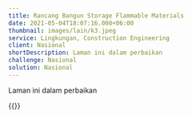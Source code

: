 ```yaml
---
title: Rancang Bangun Storage Flammable Materials
date: 2021-05-04T18:07:16.000+06:00
thumbnail: images/lain/k3.jpeg
service: Lingkungan, Construction Engineering
client: Nasional
shortDescription: Laman ini dalam perbaikan
challenge: Nasional
solution: Nasional
---
```

Laman ini dalam perbaikan

{{<youtube LLILVUblmtU>}}